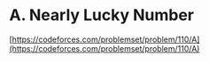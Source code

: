# A. Nearly Lucky Number

[https://codeforces.com/problemset/problem/110/A](https://codeforces.com/problemset/problem/110/A)

